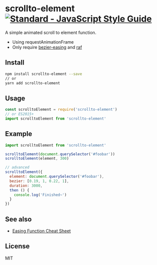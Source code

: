 # scrollto-element [![Standard - JavaScript Style Guide](https://img.shields.io/badge/code_style-standard-brightgreen.svg)](https://standardjs.com)

A simple animated scroll to element function.

* Using requestAnimationFrame
* Only require [bezier-easing](https://github.com/gre/bezier-easing) and [raf](https://github.com/chrisdickinson/raf)

## Install

```bash
npm install scrollto-element --save
// or
yarn add scrollto-element
```

## Usage

```javascript
const scrolltoElement = require('scrollto-element')
// or ES2015+
import scrolltoElement from 'scrollto-element'
```

## Example

```javascript
import scrolltoElement from 'scrollto-element'

scrolltoElement(document.querySelector('#foobar'))
scrolltoElement(element, 300)

// advanced
scrolltoElement({
  element: document.querySelector('#foobar'),
  bezier: [0.19, 1, 0.22, 1],
  duration: 3000,
  then () {
    console.log('Finished~')
  }
})
```

## See also

* [Easing Function Cheat Sheet](http://easings.net/)

## License

MIT
